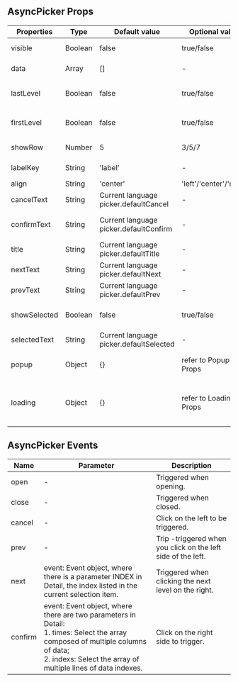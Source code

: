 ## AsyncPicker Props

| Properties   | Type    | Default value                           | Optional value          | required | Description                           |
| ------------ | ------- | --------------------------------------- | ----------------------- | -------- | ------------------------------------- |
| visible      | Boolean | false                                   | true/false              | N        | Whether to display.                   |
| data         | Array   | []                                      | -                       | Y        | Column data.                          |
| lastLevel    | Boolean | false                                   | true/false              | N        | Whether it is the last level.         |
| firstLevel   | Boolean | false                                   | true/false              | N        | Whether it is the first level.        |
| showRow      | Number  | 5                                       | 3/5/7                   | N        | Line display rows.                    |
| labelKey     | String  | 'label'                                 | -                       | N        | Custom Label's key.                   |
| align        | String  | 'center'                                | 'left'/'center'/'right' | N        | Alignment.                            |
| cancelText   | String  | Current language picker.defaultCancel   | -                       | N        | Cancel the option text.               |
| confirmText  | String  | Current language picker.defaultConfirm  | -                       | N        | Determine the option text.            |
| title        | String  | Current language picker.defaultTitle    | -                       | N        | The middle title text.                |
| nextText     | String  | Current language picker.defaultNext     | -                       | N        | Next text.                            |
| prevText     | String  | Current language picker.defaultPrev     | -                       | N        | Previous text.                        |
| showSelected | Boolean | false                                   | true/false              | N        | Whether to display the option.        |
| selectedText | String  | Current language picker.defaultSelected | -                       | N        | Selected text.                        |
| popup        | Object  | {}                                      | refer to Popup Props    | N        | Popping layer parameters.             |
| loading      | Object  | {}                                      | refer to Loading Props  | N        | Loading parameters when loading data. |

## AsyncPicker Events

| Name    | Parameter                                                                                                                                                                                                    | Description                                                  |
| ------- | ------------------------------------------------------------------------------------------------------------------------------------------------------------------------------------------------------------ | ------------------------------------------------------------ |
| open    | -                                                                                                                                                                                                            | Triggered when opening.                                      |
| close   | -                                                                                                                                                                                                            | Triggered when closed.                                       |
| cancel  | -                                                                                                                                                                                                            | Click on the left to be triggered.                           |
| prev    | -                                                                                                                                                                                                            | Trip -triggered when you click on the left side of the left. |
| next    | event: Event object, where there is a parameter INDEX in Detail, the index listed in the current selection item.                                                                                             | Triggered when clicking the next level on the right.         |
| confirm | event: Event object, where there are two parameters in Detail: <br /> 1. times: Select the array composed of multiple columns of data; <br /> 2. indexs: Select the array of multiple lines of data indexes. | Click on the right side to trigger.                          |
